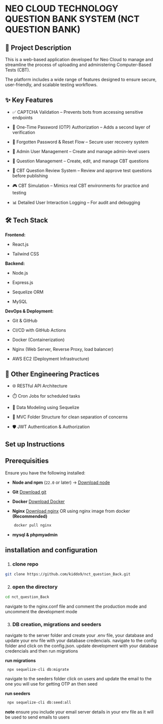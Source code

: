 # NEO CLOUD TECHNOLOGY QUESTION BANK SYSTEM (NCT QUESTION BANK)

## 📘 Project Description

This is a web-based application developed for Neo Cloud to manage and streamline the process of uploading and administering Computer-Based Tests (CBT).

The platform includes a wide range of features designed to ensure secure, user-friendly, and scalable testing workflows.

## ✨ Key Features

- ✅ CAPTCHA Validation – Prevents bots from accessing sensitive endpoints

- 🔐 One-Time Password (OTP) Authorization – Adds a second layer of verification

- 🔁 Forgotten Password & Reset Flow – Secure user recovery system

- 👤 Admin User Management – Create and manage admin-level users

- 📝 Question Management – Create, edit, and manage CBT questions

- 👀 CBT Question Review System – Review and approve test questions before publishing

- 🎮 CBT Simulation – Mimics real CBT environments for practice and testing

- 📊 Detailed User Interaction Logging – For audit and debugging

## 🛠️ Tech Stack

**Frontend:**

- React.js

- Tailwind CSS

**Backend:**

- Node.js

- Express.js

- Sequelize ORM

- MySQL

**DevOps & Deployment:**

- Git & GitHub

- CI/CD with GitHub Actions

- Docker (Containerization)

- Nginx (Web Server, Reverse Proxy, load balancer)

- AWS EC2 (Deployment Infrastructure)

## 🔧 Other Engineering Practices

- 🌐 RESTful API Architecture

- ⏱️ Cron Jobs for scheduled tasks

- 🧩 Data Modeling using Sequelize

- 📁 MVC Folder Structure for clean separation of concerns

- 🛡️ JWT Authentication & Authorization

## Set up Instructions

## Prerequisities

Ensure you have the following installed:

- **Node and npm** (`22.0` or later) -> [Download node](https://nodejs.org/en/download)

- **Git** [Download git](https://git-scm.com/downloads)

- **Docker** [Download Docker](https://www.docker.com)

- **Nginx** [Download nginx](https://nginx.org/en/download.html) OR using nginx image from docker **(Recommended)**

```sh
    docker pull nginx
```

- **mysql & phpmyadmin**

## installation and configuration

1. ### clone repo

```sh
git clone https://github.com/kiddo9/nct_question_Back.git

```

2. ### open the directory

```sh
cd nct_question_Back
```

navigate to the nginx.conf file and comment the production mode and uncomment the development mode

3. ### DB creation, migrations and seeders

navigate to the server folder and
create your .env file, your database and update your env file with your database credencials. navigate to the config folder and click on the config.json. update development with your database credencials and then run migrations

**run migrations**

```sh
 npx sequelize-cli db:migrate
```

navigate to the seeders folder click on users and update the email to the one you will use for getting OTP an then seed

**run seeders**

```sh
 npx sequelize-cli db:seed:all
```

**note**
ensure you include your email server details in your env file as it will be used to send emails to users
